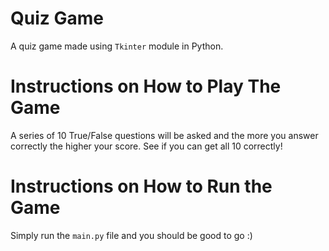 # Quiz Game
A quiz game made using `Tkinter` module in Python.

# Instructions on How to Play The Game

A series of 10 True/False questions will be asked and the more you answer correctly the higher your score. See if you can get all 10 correctly!

# Instructions on How to Run the Game

Simply run the `main.py` file and you should be good to go :)
